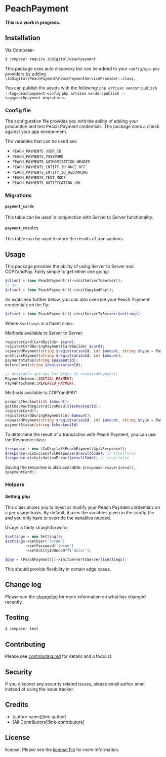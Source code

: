 # PeachPayment

**This is a work in progress.**

## Installation

Via Composer

``` bash
$ composer require iodigital/peachpayment
```

This package uses auto discovery but can be added to your `config/app.php` providers
by adding `\IoDigital\PeachPayment\PeachPaymentServiceProvider::class,`

You can publish the assets with the following:
`php artisan vendor:publish --tag=peachpayment-config`
`php artisan vendor:publish --tag=peachpayment-migrations`

### Config file
The configuration file provides you with the ability of adding your production
and test Peach Payment credentials. The package does a check against your app
environment.

The variables that can be used are:
- `PEACH_PAYMENTS_USER_ID`
- `PEACH_PAYMENTS_PASSWORD`
- `PEACH_PAYMENTS_AUTHORIZATION_HEADER`
- `PEACH_PAYMENTS_ENTITY_ID_ONCE_OFF`
- `PEACH_PAYMENTS_ENTITY_ID_RECURRING`
- `PEACH_PAYMENTS_TEST_MODE`
- `PEACH_PAYMENTS_NOTIFICATION_URL`

### Migrations

#### `payment_cards`
This table can be used in conjunction with Server to Server functionality.

#### `payment_results`
This table can be used to store the results of transactions.

## Usage

This package provides the ability of using Server to Server and COPYandPay.
Fairly simple to get either one going:

```php
$client = (new PeachPayment())->initServerToServer();
// or
$client = (new PeachPayment())->initCopyAndPay();
```

As explained further below, you can also override your Peach Payment
credentials on the fly:

```php
$client = (new PeachPayment())->initServerToServer($settings);
```
Where `$settings` is a fluent class.

Methods available to Server to Server:
```php
registerCard(CardBuilder $card);
registerCardDuringPayment(CardBuilder $card);
repeatedPayment(string $registrationId, int $amount, string $type = PaymentScheme::REPEATED_PAYMENT);
oneClickPayment(string $registrationId, int $amount);
paymentStatus(string $paymentId);
deleteCard(string $registrationId);

// Available options for $type in repeatedPayment()
PaymentScheme::INITIAL_PAYMENT;
PaymentScheme::REPEATED_PAYMENT;
```

Methods available to COPYandPAY:
```php
prepareCheckout(int $amount);
getCheckoutRegistrationResult($checkoutId);
registerCard();
registerCardDuringPayment(int $amount);
repeatedPayment(string $registrationId, int $amount, string $type = PaymentScheme::REPEATED_PAYMENT);
paymentStatus(string $checkoutId)
```

To determine the result of a transaction with Peach Payment, you can
use the Response class:

```php
$response = new \IoDigital\PeachPayment\Api\Response();
$response->isSuccessfulResponse($resultCode); // true|false
$response->isValidationError($resultCode); // true|false
```

Saving the response is also available:
`$response->save($result, $paymentCard);`

### Helpers
#### Setting.php
This class allows you to inject or modify your Peach Payment credentials
on a per usage basis. By default, it uses the variables given in the config file
and you only have to override the variables needed.

Usage is fairly straightforward:
```php
$settings = new Setting();
$settings->setUser('lorem')
         ->setPassword('ipsum')
         ->setEntityIdOnceOff('dolor');

$pay = (PeachPayment())->initServerToServer($settings);
```
This should provide flexibility in certain edge cases.

## Change log

Please see the [changelog](changelog.md) for more information on what has changed recently.

## Testing

``` bash
$ composer test
```

## Contributing

Please see [contributing.md](contributing.md) for details and a todolist.

## Security

If you discover any security related issues, please email author email instead of using the issue tracker.

## Credits

- [author name][link-author]
- [All Contributors][link-contributors]

## License

license. Please see the [license file](license.md) for more information.

